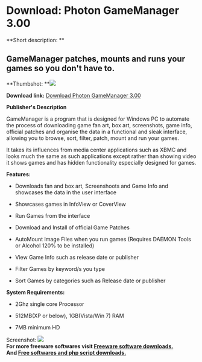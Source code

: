 # Download: Photon GameManager 3.00

**Short description: **

## GameManager patches, mounts and runs your games so you don't have to.

  
**Thumbshot: **![](http://www.freewarefiles.com/screenshot/photongm_md.jpg)   
  
**Download link:** [Download Photon GameManager 3.00](http://freesoftwares.boysofts.com/Photon-GameManager_program_74878.html)  
  

**Publisher's Description**  
  

GameManager is a program that is designed for Windows PC to automate the
process of downloading game fan art, box art, screenshots, game info, official
patches and organise the data in a functional and sleak interface, allowing
you to browse, sort, filter, patch, mount and run your games.

It takes its influences from media center applications such as XBMC and looks
much the same as such applications except rather than showing video it shows
games and has hidden functionality especially designed for games.

**Features:**

  * Downloads fan and box art, Screenshoots and Game Info and showcases the data in the user interface  

  * Showcases games in InfoView or CoverView  

  * Run Games from the interface  

  * Download and Install of official Game Patches  

  * AutoMount Image Files when you run games (Requires DAEMON Tools or Alcohol 120% to be installed)  

  * View Game Info such as release date or publisher  

  * Filter Games by keyword/s you type  

  * Sort Games by categories such as Release date or publisher  

**System Requirements:**

  * 2Ghz single core Processor  

  * 512MB(XP or below), 1GB(Vista/Win 7) RAM  

  * 7MB minimum HD  

  
  
Screenshot: ![](http://www.freewarefiles.com/screenshot/photongm.jpg)  
**For more freeware softwares visit [Freeware software downloads.](http://freesoftwares.boysofts.com/)**   
**And [Free softwares and php script downloads.](http://www.boysofts.com/)**

